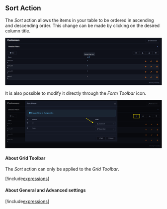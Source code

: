 ## Sort Action

The *Sort* action allows the items in your table to be ordered in ascending and descending order. This change can be made by clicking on the desired column title.

![](../../media/Action_sort_example_1.png)

It is also possible to modify it directly through the *Form Toolbar* icon.

![](../../media/Action_sort_example_2.png)

#### About Grid Toolbar

The *Sort* action can only be applied to the *Grid Toolbar*.

[!include[expressions](grid_toolbar_overview_action.md)]

#### About General and Advanced settings

[!include[expressions](overview_action.md)]
